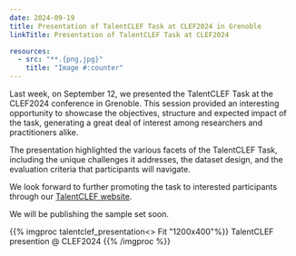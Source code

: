 ```yaml
---
date: 2024-09-19
title: Presentation of TalentCLEF Task at CLEF2024 in Grenoble
linkTitle: Presentation of TalentCLEF Task at CLEF2024

resources:
  - src: "**.{png,jpg}"
    title: "Image #:counter"
---
```


Last week, on September 12, we presented the TalentCLEF Task at the CLEF2024 conference in Grenoble. This session provided an interesting opportunity to showcase the objectives, structure and expected impact of the task, generating a great deal of interest among researchers and practitioners alike.

The presentation highlighted the various facets of the TalentCLEF Task, including the unique challenges it addresses, the dataset design, and the evaluation criteria that participants will navigate. 


We look forward to further promoting the task to interested participants through our  [TalentCLEF website](https://talentclef.github.io/talentclef/docs/). 

We will be publishing the sample set soon.


{{% imgproc talentclef_presentation<> Fit "1200x400"%}}
TalentCLEF presention @ CLEF2024
{{% /imgproc %}}

